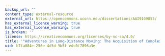 ```yaml
---
backup_url: ''
content_type: external-resource
external_url: https://opencommons.uconn.edu/dissertations/AAI9109855/
has_external_licence_warning: true
has_external_license_warning: true
is_broken: ''
license: https://creativecommons.org/licenses/by-nc-sa/4.0/
title: '"Adventures in Long-Distance Moving: The Acquisition of Complex _Wh_\-Questions."'
uid: b7fa084e-256e-4d5d-9b5f-edc0f7896a3e
---
```


